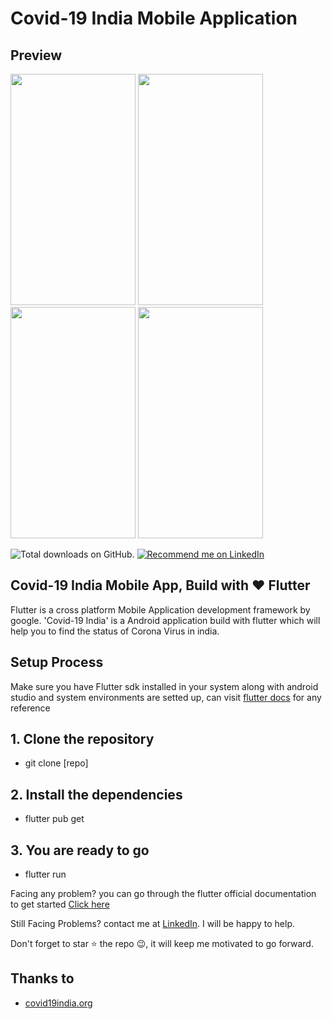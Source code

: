 # Covid-19 India Mobile Application

## Preview
<p float="left">
  <img src="https://github.com/sayan2107/Corona_tracker/blob/master/screenshots/Screenshot_2020-04-05-15-54-33-13_f3c897f8659a649c8689541e4eb50ead.jpg" width="200" height="370" />
  <img src="https://github.com/sayan2107/Corona_tracker/blob/master/screenshots/Screenshot_2020-04-05-21-15-58-02_f3c897f8659a649c8689541e4eb50ead.jpg" width="200" height="370"  /> 
  <img src="https://github.com/sayan2107/Corona_tracker/blob/master/screenshots/Screenshot_2020-04-05-16-28-17-74_f3c897f8659a649c8689541e4eb50ead.jpg" width="200" height="370"  />
  <img src="https://github.com/sayan2107/Corona_tracker/blob/master/screenshots/Screenshot_2020-04-05-20-21-11-75_f3c897f8659a649c8689541e4eb50ead.jpg" width="200" height="370"  />
</p>  

<img src="https://img.shields.io/github/stars/sayan2107/covid19_india_mobile?style=for-the-badge" alt="Total downloads on GitHub."/>
<a href="https://www.linkedin.com/in/sayon-mazumder/">
    <img src="https://img.shields.io/badge/Support-Recommed%2FEndorse%20me%20on%20Linkedin-blue?style=for-the-badge&logo=linkedin" alt="Recommend me on LinkedIn"/></a>  
    
## Covid-19 India Mobile App, Build with ❤  Flutter
Flutter is a cross platform Mobile Application development framework by google.
'Covid-19 India' is a Android application build with flutter which will help you to find the status of Corona Virus in india. 

## Setup Process
Make sure you have Flutter sdk installed in your system along with android studio and system environments are setted up, can visit <a href="https://flutter.dev/docs">flutter docs</a> for any reference
## 1. Clone the repository 
- git clone [repo]
## 2. Install the dependencies
- flutter pub get
## 3. You are ready to go
- flutter run  

Facing any problem? you can go through the flutter official documentation to get started <a href="https://flutter.dev/docs/get-started/install">Click here</a>


Still Facing Problems? contact me at [LinkedIn](https://www.linkedin.com/in/sayon-mazumder/). I will be happy to help.

Don't forget to star ⭐ the repo 😉, it will keep me motivated to go forward.

## Thanks to
- <a href="https://www.covid19india.org/">covid19india.org</a>

